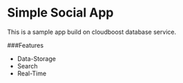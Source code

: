 Simple Social App
=================
This is a sample app build on cloudboost database service. 

###Features
+ Data-Storage
+ Search
+ Real-Time

